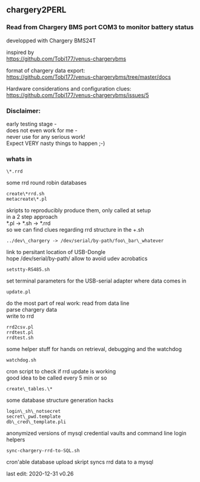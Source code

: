 ## chargery2PERL
### Read from Chargery BMS port COM3 to monitor battery status
developped with Chargery BMS24T  

inspired by   
https://github.com/Tobi177/venus-chargerybms
  

format of chargery data export:  
https://github.com/Tobi177/venus-chargerybms/tree/master/docs
  

Hardware considerations and configuration clues:  
https://github.com/Tobi177/venus-chargerybms/issues/5
  
### Disclaimer:  
early testing stage -   
does not even work for me -  
never use for any serious work!  
Expect VERY nasty things to happen ;-)

### whats in
    \*.rrd 
some rrd round robin databases  
  
    create\*rrd.sh
    metacreate\*.pl 
skripts to reproducibly produce them, only called at setup  
in a 2 step approach  
\*.pl -> \*.sh -> \*.rrd  
so we can find clues regarding rrd structure in the  \+.sh  
  
 

    ../dev\_chargery -> /dev/serial/by-path/foo\_bar\_whatever    
link to persitant location of USB-Dongle  
hope /dev/serial/by-path/ allow to avoid udev acrobatics  

 
    setstty-RS485.sh  
set terminal parameters for the USB-serial adapter where data comes in  
  
    update.pl  
do the most part of real work:
read from data line  
parse chargery data  
write to rrd  

    rrd2csv.pl
    rrdtest.pl
    rrdtest.sh
some helper stuff for hands on retrieval, debugging and the watchdog

    watchdog.sh  
cron script to check if rrd update is working  
good idea to be called every 5 min or so  
  
    create\_tables.\*  
some database structure generation hacks  

    login\_sh\_notsecret  
    secret\_pwd.template  
    db\_cred\_template.pli  
anonymized versions of mysql credential vaults and command line login helpers    
  
    sync-chargery-rrd-to-SQL.sh  
cron'able database upload skript
syncs rrd data to a mysql  
  
  
  
last edit: 2020-12-31 v0.26
